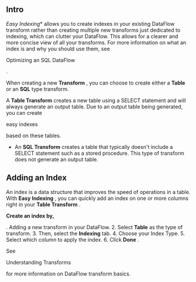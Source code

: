 

Intro
-------

*Easy Indexing**
 allows you to create indexes in your existing DataFlow transform rather than creating multiple new transforms just dedicated to indexing, which can clutter your DataFlow. This allows for a clearer and more concise view of all your transforms. For more information on what an index is and why you should use them, see

Optimizing an SQL DataFlow

.


 When creating a new
 ****Transform****
 , you can choose to create either a
 ****Table****
 or an
 ****SQL****
 type transform.

 A
 ****Table Transform****
 creates a new table using a SELECT statement and will always generate an output table. Due to an output table being generated, you can create

easy indexes

based on these tables.
* An
 ****SQL Transform****
 creates a table that typically doesn't include a SELECT statement such as a stored procedure. This type of transform does not generate an output table.

Adding an Index
-----------------

An index is a data structure that improves the speed of operations in a table. With
 ****Easy Indexing****
 , you can quickly add an index on one or more columns right in your
 ****Table Transform****
 .


****Create an index by,****

. Adding a new transform in your DataFlow.
2. Select
 ****Table****
 as the type of transform.
3. Then, select the
 ****Indexing****
 tab.
4. Choose your Index Type.
5. Select which column to apply the index.
6. Click
 ****Done****
 .

See

Understanding Transforms

for more information on DataFlow transform basics.

